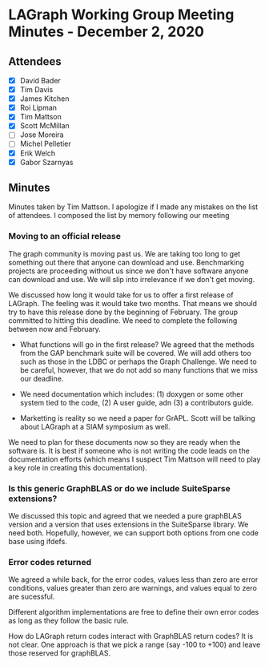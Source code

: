 # LAGraph Working Group Meeting Minutes - December 2,  2020

## Attendees
- [X] David Bader
- [X] Tim Davis
- [X] James Kitchen
- [X] Roi Lipman
- [X] Tim Mattson
- [X] Scott McMillan
- [ ] Jose Moreira
- [ ] Michel Pelletier
- [X] Erik Welch
- [X] Gabor Szarnyas

## Minutes

Minutes taken by Tim Mattson.  I apologize if I made any mistakes on the list of attendees.  I composed the list by memory following our meeting

### Moving to an official release

The graph community is moving past us.  We are taking too long to get something out there that anyone can download and use.  Benchmarking projects are proceeding without us since we don't have software anyone can download and use.  We will slip into irrelevance if we don't get moving.

We discussed how long it would take for us to offer a first release of LAGraph.  The feeling was it would take two months.   That means we should try to have this release done by the beginning of February.    The group committed to hitting this deadline.   We need to complete the following between now and February.

* What functions will go in the first release?  We agreed that the methods from the GAP benchmark suite will be covered.   We will add others too such as those in the LDBC or perhaps the Graph Challenge.   We need to be careful, however, that we do not add so many functions that we miss our deadline.

* We need documentation which includes: (1) doxygen or some other system tied to the code, (2) A user guide, adn (3) a contributors guide.

* Marketting is reality so we need  a paper for GrAPL.   Scott will be talking about LAGraph at a SIAM symposium as well.  

We need to plan for these documents now so they are ready when the software is.  It is best if someone who is not writing the code leads on the documentation efforts (which means I suspect Tim Mattson will need to play a key role in creating this documentation).

### Is this generic GraphBLAS or do we include SuiteSparse extensions?

We discussed this topic and agreed that we needed a pure graphBLAS version and a version that uses extensions in the SuiteSparse  library.    We need both. Hopefully, however, we can support both options from one code base using ifdefs.


### Error codes returned

We agreed a while back,  for the error codes, values less than zero are error conditions, values greater than zero are warnings, and values equal to zero are sucessful.

Different algorithm implementations are free to define their own error codes as long as they follow the basic rule.

How do LAGraph return codes interact with GraphBLAS return codes?  It is not clear.  One approach is that we pick a range (say -100 to +100) and leave those reserved for graphBLAS.

